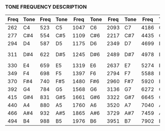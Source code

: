 ### TONE FREQUENCY DESCRIPTION

|**Freq**|**Tone**|**Freq**|**Tone**|**Freq**|**Tone**|**Freq**|**Tone**|**Freq**|**Tone**|**Freq**|**Tone**|
| ---    | ---    | ---    | ---    |  ---   | ---    |  ---   | ---    |  ---   | ---    |  ---   | ---    | 
|  262   | C4     |  523   | C5     | 1047   | C6     | 2093   | C7     | 4186   | C8     | 8372   | C9     |
|  277   | C#4    |  554   | C#5    | 1109   | C#6    | 2217   | C#7    | 4435   | C#8    | 8870   | C#9    |
|  294   | D4     |  587   | D5     | 1175   | D6     | 2349   | D7     | 4699   | D8     | 9397   | D9     |
|  311   | D#4    |  622   | D#5    | 1245   | D#6    | 2489   | D#7    | 4978   | D#8    |    0   | no tone|
|  330   | E4     |  659   | E5     | 1319   | E6     | 2637   | E7     | 5274   | E8     |        |        |
|  349   | F4     |  698   | F5     | 1397   | F6     | 2794   | F7     | 5588   | F8     |        |        |
|  370   | F#4    |  740   | F#5    | 1480   | F#6    | 2960   | F#7    | 5920   | F#8    |        |        |
|  392   | G4     |  784   | G5     | 1568   | G6     | 3136   | G7     | 6272   | G8     |        |        |
|  415   | G#4    |  831   | G#5    | 1661   | G#6    | 3322   | G#7    | 6645   | G#8    |        |        |
|  440   | A4     |  880   | A5     | 1760   | A6     | 3520   | A7     | 7040   | A8     |        |        |
|  466   | A#4    |  932   | A#5    | 1865   | A#6    | 3729   | A#7    | 7459   | A#8    |        |        |
|  494   | B4     |  988   | B5     | 1976   | B6     | 3951   | B7     | 7902   | B8     |        |        |

